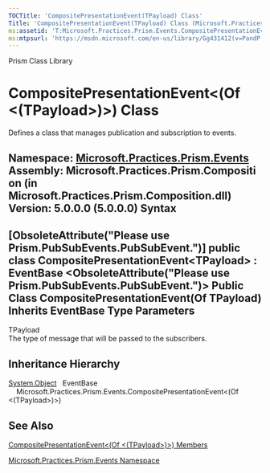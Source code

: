 ```yaml
---
TOCTitle: 'CompositePresentationEvent(TPayload) Class'
Title: 'CompositePresentationEvent(TPayload) Class (Microsoft.Practices.Prism.Events)'
ms:assetid: 'T:Microsoft.Practices.Prism.Events.CompositePresentationEvent\`1'
ms:mtpsurl: 'https://msdn.microsoft.com/en-us/library/Gg431412(v=PandP.50)'
---
```


Prism Class Library

CompositePresentationEvent&lt;(Of &lt;(TPayload&gt;)&gt;) Class
===============================================================

Defines a class that manages publication and subscription to events.

**Namespace:** [Microsoft.Practices.Prism.Events](https://msdn.microsoft.com/n:microsoft.practices.prism.events)
**Assembly:** Microsoft.Practices.Prism.Composition (in Microsoft.Practices.Prism.Composition.dll) Version: 5.0.0.0 (5.0.0.0)
Syntax
------

<span id="syntaxToggle"></span>[ObsoleteAttribute("Please use Prism.PubSubEvents.PubSubEvent.")\] public class CompositePresentationEvent&lt;TPayload&gt; : EventBase &lt;ObsoleteAttribute("Please use Prism.PubSubEvents.PubSubEvent.")&gt; Public Class CompositePresentationEvent(Of TPayload) Inherits EventBase
Type Parameters
---------------

<span id="templatesToggle"></span>
TPayload  
The type of message that will be passed to the subscribers.

Inheritance Hierarchy
---------------------

<span id="familyToggle"></span>[System.Object](http://msdn2.microsoft.com/en-us/library/e5kfa45b)
  EventBase
    Microsoft.Practices.Prism.Events.CompositePresentationEvent&lt;(Of &lt;(TPayload&gt;)&gt;)

See Also
--------

<span id="seeAlsoToggle"></span>
[CompositePresentationEvent&lt;(Of &lt;(TPayload&gt;)&gt;) Members](https://msdn.microsoft.com/allmembers.t:microsoft.practices.prism.events.compositepresentationevent%601)

[Microsoft.Practices.Prism.Events Namespace](https://msdn.microsoft.com/n:microsoft.practices.prism.events)
